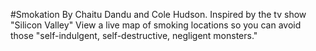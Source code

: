 #Smokation
By Chaitu Dandu and Cole Hudson.
Inspired by the tv show "Silicon Valley"
View a live map of smoking locations so you can avoid those "self-indulgent, self-destructive, negligent monsters."

